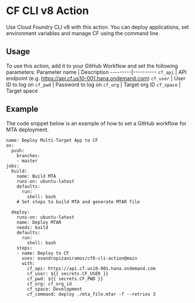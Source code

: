 # CF CLI v8 Action
Use Cloud Foundry CLI v8 with this action. You can deploy applications, set environment variables and manage CF using the command line.

## Usage
To use this action, add it to your GitHub Workflow and set the following parameters:
Parameter name | Description
---------|----------
`cf_api` | API endpoint (e.g. https://api.cf.us10-001.hana.ondemand.com)
`cf_user` | User ID to log on
`cf_pwd` | Password to log on
`cf_org` | Target org ID
`cf_space` | Target space

## Example
The code snippet below is an example of how to set a GitHub workflow for MTA deployment.
```
name: Deploy Multi-Target App to CF
on:
  push:
    branches:
    - master
jobs:
  build:
    name: Build MTA
    runs-on: ubuntu-latest
    defaults:
      run:
        shell: bash
    # Set steps to build MTA and generate MTAR file

  deploy:
    runs-on: ubuntu-latest
    name: Deploy MTAR
    needs: build
    defaults:
      run:
        shell: bash
    steps:
    - name: Deploy to CF
      uses: evandropizaniramos/cf8-cli-action@main
      with:
        cf_api: https://api.cf.us10-001.hana.ondemand.com
        cf_user: ${{ secrets.CF_USER }}
        cf_pwd: ${{ secrets.CF_PWD }}
        cf_org: cf_org_id
        cf_space: Development
        cf_command: deploy ./mta_file.mtar -f --retries 3
```